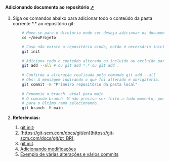 <!-- markdownlint-disable-next-line -->
<nav><div class="topnav" id="myTopnav"><div w3-include-html="/menu.inc"></div></div></nav>   

<!-- markdownlint-disable-next-line -->
#### Adicionando documento ao repositório <a href="adicionando_documento_ao_repositorio.html" target="_blank" title="Pressione aqui para expandir este documento em nova aba." >  ➚ </a>

1. Siga os comandos abaixo para adicionar todo o conteúdo da pasta corrente  \*.\*  ao repositório git:

    ```sh
        # Move-se para o diretório onde ser deseja adicionar os documentos ao repositório
        cd ~/meuProjeto  

        # Caso não existe o repositório ainda, então é necessário inicializa-lo
        git init       
        
        # Adiciona todo o conteúdo alterado ou incluído ou excluído para o repositório
        git add --all # ou git add *.* ou git add . 
        
        # Confirma a alteração realizada pelo comando git add --all
        # Obs: A mensagem indicando o que foi alterado é obrigatória. 
        git commit -m "Primeiro repositório da pasta local" 
        
        # Renomeie o branch  atual para main
        # O comando branch -M não precisa ser feito a todo momento, porque o git sempre envia
        # para o último ramo selecionando.
        git branch -M main                                
    ```

2. **Referências:**
   1. [git init](https://www.atlassian.com/br/git/tutorials/setting-up-a-repository/git-init);
   2. [https://git-scm.com/docs/git/en](https://git-scm.com/docs/git/pt_BR);
   3. [git init](https://www.atlassian.com/git/tutorials/setting-up-a-repository/git-init#:~:text=The%20git%20init%20command%20creates,run%20in%20a%20new%20project.).
   4. [Adicionando modificações](https://githowto.com/pt-BR/staging_changes)
   5. [Exemplo de várias alterações e vários commits](https://githowto.com/pt-BR/changes_not_files)

<!-- markdownlint-disable-next-line -->
<script>  includeHTML(); </script>       